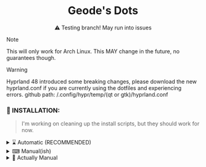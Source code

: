 <div align="center">
  <h1>Geode's Dots</h1>
</div>

<div align="center">
  <p>⚠️ Testing branch! May run into issues</p>
</div>

> [!NOTE]
> This will only work for Arch Linux. This MAY change in the future, no guarantees though.

> [!WARNING]
> Hyprland 48 introduced some breaking changes, please download the new hyprland.conf if you are currently using the dotfiles and experiencing errors. github path: /.config/hypr/temp/(qt or gtk)/hyprland.conf

### 🌟 INSTALLATION:

> I'm working on cleaning up the install scripts, but they should work for now.

<details> 
  <summary>⌛ Automatic (RECOMMENDED)</summary>

  <p></p>
  
  > Should work on pretty much any arch based system (minimal, or not). If thers an issue installing, please submit a bug report! 
  
  ```
  bash <(curl -s "https://geodearc.github.io/GeoDots/install-testing.sh")
  ```
 > If running this results in an error, try running `bash` beforehand, then try again.

</details> 
<details> 
  <summary>⌨ Manual(ish)</summary>

  <p></p>

  - 🗃️ Ensure dependencies & update
  ```
  sudo pacman -Syu
  sudo pacman -S --needed git base-devel
  ```
  - 💾 Begin Installation!
  > Needs to be in home folder for now! May make the script better/adaptive if i feel like it
  ```
  cd
  git clone -b testing --single-branch https://github.com/GeodeArc/GeoDots
  cd GeoDots
  ./install.sh
  ```
</details> 

<details> 
  <summary>🐧 Actually Manual</summary>

  <p></p>
    
  - 🗃️ Ensure the dependencies listed in /Dots/Scripts/Installation/pkgs/ are installed

  - 🔶 Go to each config folder in /.config/, and put a config (e.g light alt waybar, GTK hyprland.conf), and move it to the root of that config folder

  - 💾 Copy folders from /.config/ to your .config folder

  - 💫 Copy the /Dots folder to your home directory.

</details> 
